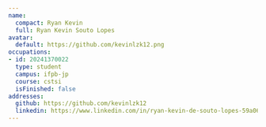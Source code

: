 ```yaml
---
name:
  compact: Ryan Kevin
  full: Ryan Kevin Souto Lopes
avatar:
  default: https://github.com/kevinlzk12.png
occupations:
- id: 20241370022
  type: student
  campus: ifpb-jp
  course: cstsi
  isFinished: false
addresses:
  github: https://github.com/kevinlzk12
  linkedin: https://www.linkedin.com/in/ryan-kevin-de-souto-lopes-59a06a303/
---
```

